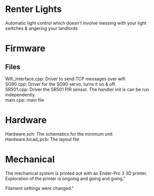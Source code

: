 # Renter Lights

Automatic light control which doesn't involve messing with your light switches & angering your landlords

# Firmware 

## Files

Wifi_Interface.cpp: Driver to send TCP messages over wifi<br>
SG90.cpp: Driver for the SG90 servo, turns it on & off.<br>
SR501.cpp: Driver the SR501 PIR sensor. The handler init is can be run independently.<br>
main.cpp: main file<br>

# Hardware

Hardware.sch: The schematics for the minimum unit<br>
Hardware.kicad_pcb: The layout file<br>

# Mechanical

The mechanical system is printed out with an Ender-Pro 3 3D printer. Exploration of the printer is ongoing and going and going."

Filament settings were changed."
